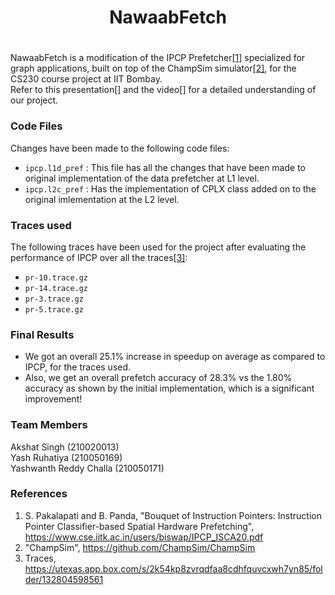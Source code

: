 <h1 align="center">NawaabFetch</h1>

#
NawaabFetch is a modification of the IPCP Prefetcher[[1]](#references) specialized for graph applications, built on top of the ChampSim simulator[[2]](#references), for the CS230 course project at IIT Bombay. <br>
Refer to this presentation[] and the video[] for a detailed understanding of our project.

### Code Files
Changes have been made to the following code files:
- `ipcp.l1d_pref` : This file has all the changes that have been made to original implementation of the data prefetcher at L1 level.   
- `ipcp.l2c_pref` : Has the implementation of CPLX class added on to the original imlementation at the L2 level.   

### Traces used
The following traces have been used for the project after evaluating the performance of IPCP over all the traces[[3]](#references):
- `pr-10.trace.gz`
- `pr-14.trace.gz`
- `pr-3.trace.gz`
- `pr-5.trace.gz`

### Final Results
- We got an overall 25.1% increase in speedup on average as compared to IPCP, for the traces used.
- Also, we get an overall prefetch accuracy of 28.3% vs the 1.80% accuracy as shown by the initial implementation, which is a significant improvement! 

### Team Members
Akshat Singh (210020013) <br>
Yash Ruhatiya (210050169) <br>
Yashwanth Reddy Challa (210050171) <br>

### References
1.  S. Pakalapati and B. Panda, "Bouquet of Instruction Pointers: Instruction Pointer Classifier-based Spatial Hardware Prefetching", https://www.cse.iitk.ac.in/users/biswap/IPCP_ISCA20.pdf 
2. "ChampSim", https://github.com/ChampSim/ChampSim
3. Traces, https://utexas.app.box.com/s/2k54kp8zvrqdfaa8cdhfquvcxwh7yn85/folder/132804598561 